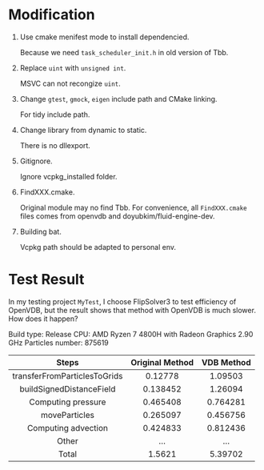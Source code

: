 # Modification

1. Use cmake menifest mode to install dependencied. 

    Because we need `task_scheduler_init.h` in old version of Tbb.

2. Replace `uint` with `unsigned int`.

    MSVC can not recongize `uint`.

3. Change `gtest`, `gmock`, `eigen` include path and CMake linking.

    For tidy include path.

4. Change library from dynamic to static.

    There is no dllexport.

5. Gitignore.

    Ignore vcpkg_installed folder.

6. FindXXX.cmake.

    Original module may no find Tbb. For convenience, all `FindXXX.cmake` files comes from openvdb and doyubkim/fluid-engine-dev.

7. Building bat.

    Vcpkg path should be adapted to personal env.

# Test Result

In my testing project `MyTest`, I choose FlipSolver3 to test efficiency of OpenVDB, but the result shows that method with OpenVDB is much slower. How does it happen?

Build type: Release
CPU: AMD Ryzen 7 4800H with Radeon Graphics 2.90 GHz
Particles number: 875619

|Steps|Original Method|VDB Method|
|:-:|:-:|:-:|
|transferFromParticlesToGrids|0.12778|1.09503|
|buildSignedDistanceField|0.138452|1.26094|
|Computing pressure|0.465408|0.764281|
|moveParticles|0.265097|0.456756|
|Computing advection|0.424833|0.812436|
|Other|…|…|
|Total|1.5621|5.39702|
